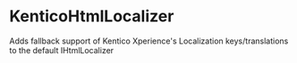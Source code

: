 # KenticoHtmlLocalizer
Adds fallback support of Kentico Xperience's Localization keys/translations to the default IHtmlLocalizer

